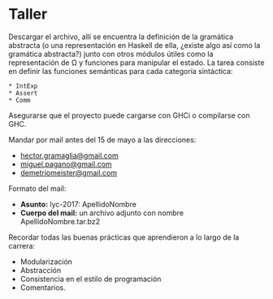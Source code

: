 Taller
======

Descargar el archivo, allí se encuentra la definición de la gramática abstracta
(o una representación en Haskell de ella, ¿existe algo así como la gramática abstracta?)
junto con otros módulos útiles como la representación de Ω y funciones para manipular el estado.
La tarea consiste en definir las funciones semánticas para cada categoría sintáctica:

    * IntExp
    * Assert
    * Comm

Asegurarse que el proyecto puede cargarse con GHCi o compilarse con GHC.

Mandar por mail antes del 15 de mayo a las direcciones:

* hector.gramaglia@gmail.com
* miguel.pagano@gmail.com
* demetriomeister@gmail.com

Formato del mail:

* **Asunto:** lyc-2017: ApellidoNombre
* **Cuerpo del mail:** un archivo adjunto con nombre ApellidoNombre.tar.bz2


Recordar todas las buenas prácticas que aprendieron a lo largo de la carrera:

* Modularización
* Abstracción
* Consistencia en el estilo de programación
* Comentarios.
